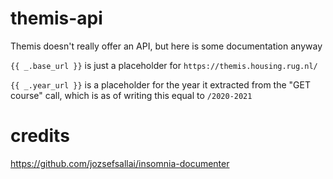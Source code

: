 # themis-api
Themis doesn't really offer an API, but here is some documentation anyway 

`{{ _.base_url }}` is just a placeholder for `https://themis.housing.rug.nl/`

`{{ _.year_url }}` is a placeholder for the year it extracted from the "GET course" call, which is as of writing this equal to `/2020-2021`

# credits
https://github.com/jozsefsallai/insomnia-documenter
